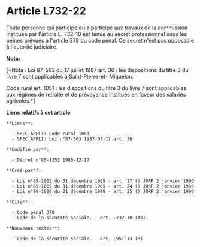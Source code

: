 # Article L732-22

Toute personne qui participe ou a participé aux travaux de la commission instituée par l'article L. 732-10 est tenue au
secret professionnel sous les peines prévues à l'article 378 du code pénal. Ce secret n'est pas opposable à l'autorité
judiciaire.

**Nota:**

[*Nota : Loi 87-563 du 17 juillet 1987 art. 36 : les dispositions du titre 3 du livre 7 sont applicables à Saint-Pierre-et-
Miquelon.

Code rural art. 1051 : les dispositions du titre 3 du livre 7 sont applicables aux régimes de retraite et de prévoyance
institués en faveur des salariés agricoles.*]

**Liens relatifs à cet article**

	**Liens**:

	  - SPEC_APPLI: Code rural 1051
	  - SPEC_APPLI: Loi n°87-563 1987-07-17 art. 36

	**Codifié par**:

	  - Décret n°85-1353 1985-12-17

	**Créé par**:

	  - Loi n°89-1009 du 31 décembre 1989 - art. 17 () JORF 2 janvier 1990
	  - Loi n°89-1009 du 31 décembre 1989 - art. 24 () JORF 2 janvier 1990
	  - Loi n°89-1009 du 31 décembre 1989 - art. 25 () JORF 2 janvier 1990

	**Cite**:

	  - Code pénal 378
	  - Code de la sécurité sociale. - art. L732-10 (Ab)

	**Nouveaux textes**:

	  - Code de la sécurité sociale. - art. L951-13 (M)
